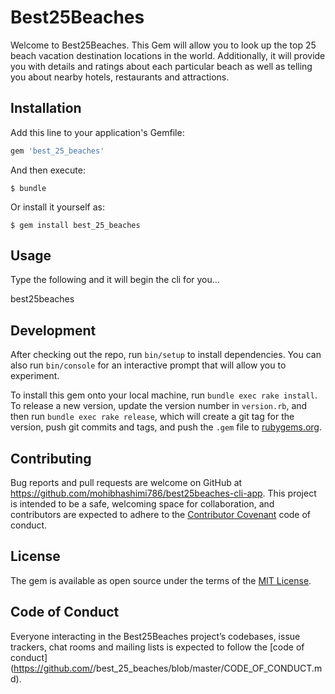 # Best25Beaches

Welcome to Best25Beaches.  This Gem will allow you to look up the top 25 beach vacation destination locations in the world.  Additionally, it will provide you with details and ratings about each particular beach as well as telling you about nearby hotels, restaurants and attractions.

## Installation

Add this line to your application's Gemfile:

```ruby
gem 'best_25_beaches'
```

And then execute:

    $ bundle

Or install it yourself as:

    $ gem install best_25_beaches

## Usage

Type the following and it will begin the cli for you...

best25beaches

## Development

After checking out the repo, run `bin/setup` to install dependencies. You can also run `bin/console` for an interactive prompt that will allow you to experiment.

To install this gem onto your local machine, run `bundle exec rake install`. To release a new version, update the version number in `version.rb`, and then run `bundle exec rake release`, which will create a git tag for the version, push git commits and tags, and push the `.gem` file to [rubygems.org](https://rubygems.org).

## Contributing

Bug reports and pull requests are welcome on GitHub at https://github.com/mohibhashimi786/best25beaches-cli-app. This project is intended to be a safe, welcoming space for collaboration, and contributors are expected to adhere to the [Contributor Covenant](http://contributor-covenant.org) code of conduct.

## License

The gem is available as open source under the terms of the [MIT License](http://opensource.org/licenses/MIT).

## Code of Conduct

Everyone interacting in the Best25Beaches project’s codebases, issue trackers, chat rooms and mailing lists is expected to follow the [code of conduct](https://github.com/<github username>/best_25_beaches/blob/master/CODE_OF_CONDUCT.md).
